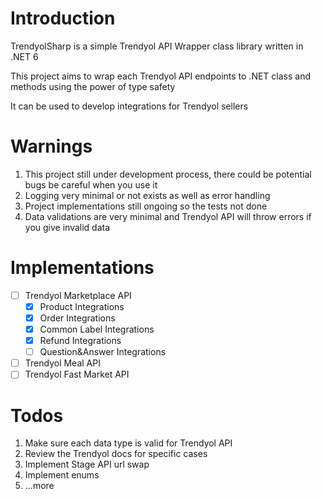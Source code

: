 # Introduction 
TrendyolSharp is a simple Trendyol API Wrapper class library written in .NET 6

This project aims to wrap each Trendyol API endpoints to .NET class and methods using the power of type safety

It can be used to develop integrations for Trendyol sellers


# Warnings
1. This project still under development process, there could be potential bugs be careful when you use it
2. Logging very minimal or not exists as well as error handling
3. Project implementations still ongoing so the tests not done 
4. Data validations are very minimal and Trendyol API will throw errors if you give invalid data

# Implementations
- [ ] Trendyol Marketplace API 
  - [x] Product Integrations
  - [x] Order Integrations
  - [x] Common Label Integrations
  - [X] Refund Integrations
  - [ ] Question&Answer Integrations
- [ ] Trendyol Meal API 
- [ ] Trendyol Fast Market API

# Todos
1. Make sure each data type is valid for Trendyol API
2. Review the Trendyol docs for specific cases
3. Implement Stage API url swap
4. Implement enums
5. ...more
